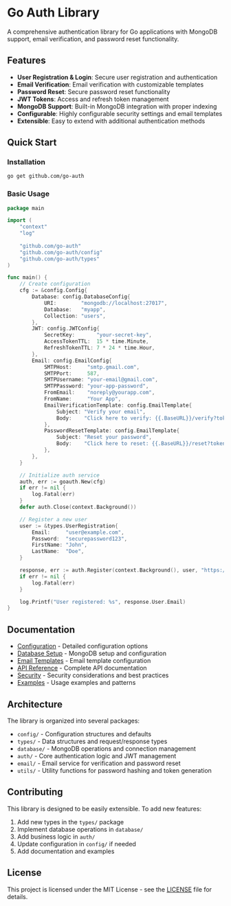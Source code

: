 # Go Auth Library

A comprehensive authentication library for Go applications with MongoDB support, email verification, and password reset functionality.

## Features

- **User Registration & Login**: Secure user registration and authentication
- **Email Verification**: Email verification with customizable templates
- **Password Reset**: Secure password reset functionality
- **JWT Tokens**: Access and refresh token management
- **MongoDB Support**: Built-in MongoDB integration with proper indexing
- **Configurable**: Highly configurable security settings and email templates
- **Extensible**: Easy to extend with additional authentication methods

## Quick Start

### Installation

```bash
go get github.com/go-auth
```

### Basic Usage

```go
package main

import (
    "context"
    "log"
    
    "github.com/go-auth"
    "github.com/go-auth/config"
    "github.com/go-auth/types"
)

func main() {
    // Create configuration
    cfg := &config.Config{
        Database: config.DatabaseConfig{
            URI:        "mongodb://localhost:27017",
            Database:   "myapp",
            Collection: "users",
        },
        JWT: config.JWTConfig{
            SecretKey:       "your-secret-key",
            AccessTokenTTL:  15 * time.Minute,
            RefreshTokenTTL: 7 * 24 * time.Hour,
        },
        Email: config.EmailConfig{
            SMTPHost:     "smtp.gmail.com",
            SMTPPort:     587,
            SMTPUsername: "your-email@gmail.com",
            SMTPPassword: "your-app-password",
            FromEmail:    "noreply@yourapp.com",
            FromName:     "Your App",
            EmailVerificationTemplate: config.EmailTemplate{
                Subject: "Verify your email",
                Body:    "Click here to verify: {{.BaseURL}}/verify?token={{.Token}}",
            },
            PasswordResetTemplate: config.EmailTemplate{
                Subject: "Reset your password",
                Body:    "Click here to reset: {{.BaseURL}}/reset?token={{.Token}}",
            },
        },
    }

    // Initialize auth service
    auth, err := goauth.New(cfg)
    if err != nil {
        log.Fatal(err)
    }
    defer auth.Close(context.Background())

    // Register a new user
    user := &types.UserRegistration{
        Email:     "user@example.com",
        Password:  "securepassword123",
        FirstName: "John",
        LastName:  "Doe",
    }

    response, err := auth.Register(context.Background(), user, "https://yourapp.com")
    if err != nil {
        log.Fatal(err)
    }

    log.Printf("User registered: %s", response.User.Email)
}
```

## Documentation

- [Configuration](configuration.md) - Detailed configuration options
- [Database Setup](database.md) - MongoDB setup and configuration
- [Email Templates](email-templates.md) - Email template configuration
- [API Reference](api-reference.md) - Complete API documentation
- [Security](security.md) - Security considerations and best practices
- [Examples](examples.md) - Usage examples and patterns

## Architecture

The library is organized into several packages:

- `config/` - Configuration structures and defaults
- `types/` - Data structures and request/response types
- `database/` - MongoDB operations and connection management
- `auth/` - Core authentication logic and JWT management
- `email/` - Email service for verification and password reset
- `utils/` - Utility functions for password hashing and token generation

## Contributing

This library is designed to be easily extensible. To add new features:

1. Add new types in the `types/` package
2. Implement database operations in `database/`
3. Add business logic in `auth/`
4. Update configuration in `config/` if needed
5. Add documentation and examples

## License

This project is licensed under the MIT License - see the [LICENSE](../LICENSE) file for details.
